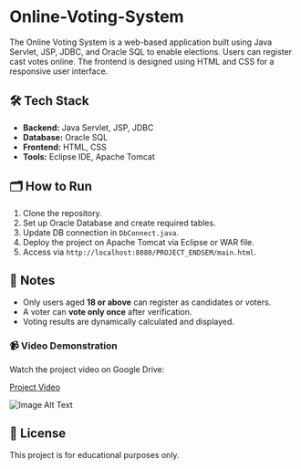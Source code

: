 # Online-Voting-System
The Online Voting System is a web-based application built using Java Servlet, JSP, JDBC, and Oracle SQL to enable elections. Users can register cast votes online. The frontend is designed using HTML and CSS for a responsive user interface.


## 🛠️ Tech Stack

* **Backend:** Java Servlet, JSP, JDBC
* **Database:** Oracle SQL
* **Frontend:** HTML, CSS
* **Tools:** Eclipse IDE, Apache Tomcat

## 🗂️ How to Run

1. Clone the repository.
2. Set up Oracle Database and create required tables.
3. Update DB connection in `DbConnect.java`.
4. Deploy the project on Apache Tomcat via Eclipse or WAR file.
5. Access via `http://localhost:8080/PROJECT_ENDSEM/main.html`.

## 📌 Notes

* Only users aged **18 or above** can register as candidates or voters.
* A voter can **vote only once** after verification.
* Voting results are dynamically calculated and displayed.

### 📹 Video Demonstration

Watch the project video on Google Drive:

[Project Video](https://drive.google.com/file/d/1oPRg_CCmRR05hsFq53ztAg1WZrO2Qz3K/view?usp=sharing)

 ![Image Alt Text](https://drive.google.com/file/d/1NIDNQGdKouc-2G4dflnHGxw4WO6E73Dv/view?usp=sharing)

## 📜 License

This project is for educational purposes only.
 
